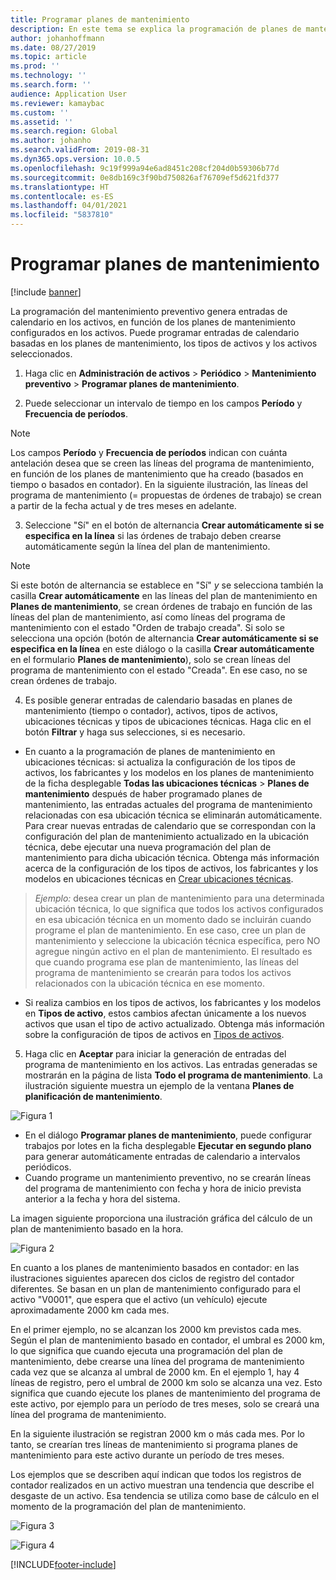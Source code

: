```yaml
---
title: Programar planes de mantenimiento
description: En este tema se explica la programación de planes de mantenimiento en Administración de activos.
author: johanhoffmann
ms.date: 08/27/2019
ms.topic: article
ms.prod: ''
ms.technology: ''
ms.search.form: ''
audience: Application User
ms.reviewer: kamaybac
ms.custom: ''
ms.assetid: ''
ms.search.region: Global
ms.author: johanho
ms.search.validFrom: 2019-08-31
ms.dyn365.ops.version: 10.0.5
ms.openlocfilehash: 9c19f999a94e6ad8451c208cf204d0b59306b77d
ms.sourcegitcommit: 0e8db169c3f90bd750826af76709ef5d621fd377
ms.translationtype: HT
ms.contentlocale: es-ES
ms.lasthandoff: 04/01/2021
ms.locfileid: "5837810"
---
```

# <a name="schedule-maintenance-plans"></a>Programar planes de mantenimiento

[!include [banner](../../includes/banner.md)]

 

La programación del mantenimiento preventivo genera entradas de calendario en los activos, en función de los planes de mantenimiento configurados en los activos. Puede programar entradas de calendario basadas en los planes de mantenimiento, los tipos de activos y los activos seleccionados.

1. Haga clic en **Administración de activos** > **Periódico** > **Mantenimiento preventivo** > **Programar planes de mantenimiento**.

2. Puede seleccionar un intervalo de tiempo en los campos **Período** y **Frecuencia de períodos**.

>[!NOTE]
>Los campos **Período** y **Frecuencia de períodos** indican con cuánta antelación desea que se creen las líneas del programa de mantenimiento, en función de los planes de mantenimiento que ha creado (basados en tiempo o basados en contador). En la siguiente ilustración, las líneas del programa de mantenimiento (= propuestas de órdenes de trabajo) se crean a partir de la fecha actual y de tres meses en adelante.

3. Seleccione "Sí" en el botón de alternancia **Crear automáticamente si se especifica en la línea** si las órdenes de trabajo deben crearse automáticamente según la línea del plan de mantenimiento.

>[!NOTE]
>Si este botón de alternancia se establece en "Sí" *y* se selecciona también la casilla **Crear automáticamente** en las líneas del plan de mantenimiento en **Planes de mantenimiento**, se crean órdenes de trabajo en función de las líneas del plan de mantenimiento, así como líneas del programa de mantenimiento con el estado "Orden de trabajo creada". Si solo se selecciona una opción (botón de alternancia **Crear automáticamente si se especifica en la línea** en este diálogo o la casilla **Crear automáticamente** en el formulario **Planes de mantenimiento**), solo se crean líneas del programa de mantenimiento con el estado "Creada". En ese caso, no se crean órdenes de trabajo.

4. Es posible generar entradas de calendario basadas en planes de mantenimiento (tiempo o contador), activos, tipos de activos, ubicaciones técnicas y tipos de ubicaciones técnicas. Haga clic en el botón **Filtrar** y haga sus selecciones, si es necesario.

- En cuanto a la programación de planes de mantenimiento en ubicaciones técnicas: si actualiza la configuración de los tipos de activos, los fabricantes y los modelos en los planes de mantenimiento de la ficha desplegable **Todas las ubicaciones técnicas** > **Planes de mantenimiento** después de haber programado planes de mantenimiento, las entradas actuales del programa de mantenimiento relacionadas con esa ubicación técnica se eliminarán automáticamente. Para crear nuevas entradas de calendario que se correspondan con la configuración del plan de mantenimiento actualizado en la ubicación técnica, debe ejecutar una nueva programación del plan de mantenimiento para dicha ubicación técnica. Obtenga más información acerca de la configuración de los tipos de activos, los fabricantes y los modelos en ubicaciones técnicas en [Crear ubicaciones técnicas](../functional-locations/create-functional-locations.md).

>*Ejemplo:* desea crear un plan de mantenimiento para una determinada ubicación técnica, lo que significa que todos los activos configurados en esa ubicación técnica en un momento dado se incluirán cuando programe el plan de mantenimiento. En ese caso, cree un plan de mantenimiento y seleccione la ubicación técnica específica, pero NO agregue ningún activo en el plan de mantenimiento. El resultado es que cuando programa ese plan de mantenimiento, las líneas del programa de mantenimiento se crearán para todos los activos relacionados con la ubicación técnica en ese momento.

- Si realiza cambios en los tipos de activos, los fabricantes y los modelos en **Tipos de activo**, estos cambios afectan únicamente a los nuevos activos que usan el tipo de activo actualizado. Obtenga más información sobre la configuración de tipos de activos en [Tipos de activos](../setup-for-objects/object-types.md).  

5. Haga clic en **Aceptar** para iniciar la generación de entradas del programa de mantenimiento en los activos. Las entradas generadas se mostrarán en la página de lista **Todo el programa de mantenimiento**. La ilustración siguiente muestra un ejemplo de la ventana **Planes de planificación de mantenimiento**.

![Figura 1](media/09-preventive-maintenance.png)

- En el diálogo **Programar planes de mantenimiento**, puede configurar trabajos por lotes en la ficha desplegable **Ejecutar en segundo plano** para generar automáticamente entradas de calendario a intervalos periódicos.  
- Cuando programe un mantenimiento preventivo, no se crearán líneas del programa de mantenimiento con fecha y hora de inicio prevista anterior a la fecha y hora del sistema.  

La imagen siguiente proporciona una ilustración gráfica del cálculo de un plan de mantenimiento basado en la hora.  

![Figura 2](media/10-preventive-maintenance.jpg)

En cuanto a los planes de mantenimiento basados en contador: en las ilustraciones siguientes aparecen dos ciclos de registro del contador diferentes. Se basan en un plan de mantenimiento configurado para el activo "V0001", que espera que el activo (un vehículo) ejecute aproximadamente 2000 km cada mes.

En el primer ejemplo, no se alcanzan los 2000 km previstos cada mes. Según el plan de mantenimiento basado en contador, el umbral es 2000 km, lo que significa que cuando ejecuta una programación del plan de mantenimiento, debe crearse una línea del programa de mantenimiento cada vez que se alcanza al umbral de 2000 km. En el ejemplo 1, hay 4 líneas de registro, pero el umbral de 2000 km solo se alcanza una vez. Esto significa que cuando ejecute los planes de mantenimiento del programa de este activo, por ejemplo para un período de tres meses, solo se creará una línea del programa de mantenimiento.

En la siguiente ilustración se registran 2000 km o más cada mes. Por lo tanto, se crearían tres líneas de mantenimiento si programa planes de mantenimiento para este activo durante un período de tres meses. 

Los ejemplos que se describen aquí indican que todos los registros de contador realizados en un activo muestran una tendencia que describe el desgaste de un activo. Esa tendencia se utiliza como base de cálculo en el momento de la programación del plan de mantenimiento.

![Figura 3](media/11-preventive-maintenance.png)

![Figura 4](media/12-preventive-maintenance.png)



[!INCLUDE[footer-include](../../../includes/footer-banner.md)]